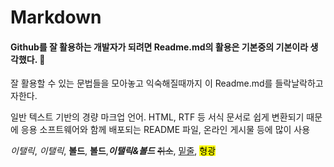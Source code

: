 # Markdown

#### Github를 잘 활용하는 개발자가 되려면 Readme.md의 활용은 기본중의 기본이라 생각했다. 🌟
잘 활용할 수 있는 문법들을 모아놓고 익숙해질때까지 이 Readme.md를 들락날락하고자한다.

일반 텍스트 기반의 경량 마크업 언어.
HTML, RTF 등 서식 문서로 쉽게 변환되기 때문에 응용 소프트웨어와 함께 배포되는
README 파일, 온라인 게시물 등에 많이 사용


*이탤릭*, _이탤릭_, **볼드**, __볼드__,**_이탤릭&볼드_**
~~취소~~, <u>밑줄</u>, <mark>형광</mark>

